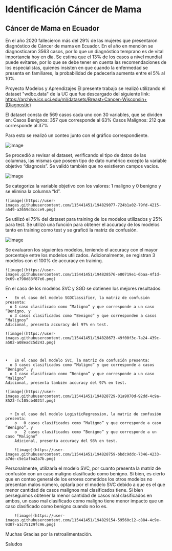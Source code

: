 # Identificación Cáncer de Mama 

## Cáncer de Mama en Ecuador
  En el año 2020 fallecieron más del 29% de las mujeres que presentaron diagnóstico de Cáncer de mama en Ecuador. En el año en mención se diagnosticaron 3563 casos, por lo que un diagnóstico temprano es de vital importancia hoy en día.
  Se estima que el 13% de los casos a nivel mundial puede evitarse, por lo que se debe tener en cuenta las recomendaciones de los especialistas, quienes insisten en que cuando la enfermedad se presenta en familiares, la probabilidad de padecerla aumenta entre el 5% al 10%.

Proyecto Modelos y Aprendizajes
El presente trabajo se realizó utilizando el dataset "wdbc.data" de la UC que fue descargado del siguiente link: https://archive.ics.uci.edu/ml/datasets/Breast+Cancer+Wisconsin+(Diagnostic)

El dataset consta de 569 casos cada uno con 30 variables, que se dividen en:
          Casos Benignos: 357 que corresponde al 63%
          Casos Malignos: 212 que corresponde al 37%
          
Para esto se realizó un conteo junto con el gráfico correspondiente.

   ![image](https://user-images.githubusercontent.com/115441451/194828347-03e426c2-28d8-45a2-b975-9fecd5928a4a.png)


 
Se procedió a revisar el dataset, verificando el tipo de datos de las columnas, las mismas que poseen tipo de dato numérico excepto la variable objetivo “diagnosis”. Se validó también que no existieron campos vacíos.

   ![image](https://user-images.githubusercontent.com/115441451/194828412-837ccbed-1e78-43e3-b181-078dcf6675ed.png)


Se categoriza la variable objetivo con los valores: 1 maligno y 0 benigno y se elimina la columna “Id”.

    ![image](https://user-images.githubusercontent.com/115441451/194829077-724b1a02-79fd-4215-a549-a2659d3ccce9.png)


Se utilizó el 75% del dataset para training de los modelos utilizados y 25% para test. Se utilizó una función para obtener el accuracy de los modelos tanto en training como test y se graficó la matriz de confusión.

   ![image](https://user-images.githubusercontent.com/115441451/194828531-612962c9-f11e-440f-8851-26c6ae9b76cb.png)


Se evaluaron los siguientes modelos, teniendo el accuracy con el mayor porcentaje entre los modelos utilizados. Adicionalmente, se registran 3 modelos con el 100% de accuracy en training.
 
    ![image](https://user-images.githubusercontent.com/115441451/194828576-e80719e1-6baa-4f1d-9c69-e798d83f87e6.png)


En el caso de los modelos SVC y SGD se obtienen los mejores resultados:

    •	En el caso del modelo SGDClassifier, la matriz de confusión presenta:
      o	1 caso clasificado como “Maligno” y que corresponde a un caso “Benigno, y
      o	3 casos clasificados como “Benigno” y que corresponden a casos “Malignos”
    Adicional, presenta accuracy del 97% en test.
    
    ![image](https://user-images.githubusercontent.com/115441451/194828673-49f00f3c-7a24-439c-a502-a08eadc5d243.png)

 

    •	En el caso del modelo SVC, la matriz de confusión presenta:
      o	3 casos clasificados como “Maligno” y que corresponde a casos “Benigno”, y
      o	1 caso clasificado como “Benigno” y que corresponde a un caso “Maligno”
    Adicional, presenta también accuracy del 97% en test.
 
    ![image](https://user-images.githubusercontent.com/115441451/194828729-01a9070d-92dd-4c9a-8523-fc105cb4021f.png)


      • En el caso del modelo LogisticRegression, la matriz de confusión presenta:
        o	0 casos clasificados como “Maligno” y que corresponde a caso “Benigno”, y
        o	2 casos clasificados como “Benigno” y que corresponde a un caso “Maligno”
        Adicional, presenta accuracy del 98% en test.
        
        ![image](https://user-images.githubusercontent.com/115441451/194828759-bbdc9ddc-7346-4233-a7de-c5e1afba2a7b.png)

	 
Personalmente, utilizaría el modelo SVC, por cuanto presenta la matriz de confusión con un caso maligno clasificado como benigno. Si bien, es cierto que en conteo general de los errores cometidos los otros modelos no presentan malos número, optaría por el modelo SVC debido a que es el que menor cantidad de casos malignos mal clasificados tiene. 
Si bien perseguimos obtener la menor cantidad de casos mal clasificados en ambos, un caso mal clasificado como maligno tiene menor impacto que un caso clasificado como benigno cuando no lo es.

        ![image](https://user-images.githubusercontent.com/115441451/194829154-59560c12-c884-4c9e-9307-a1c75129fc96.png)


Muchas Gracias por la retroalimentación. 

Saludos
